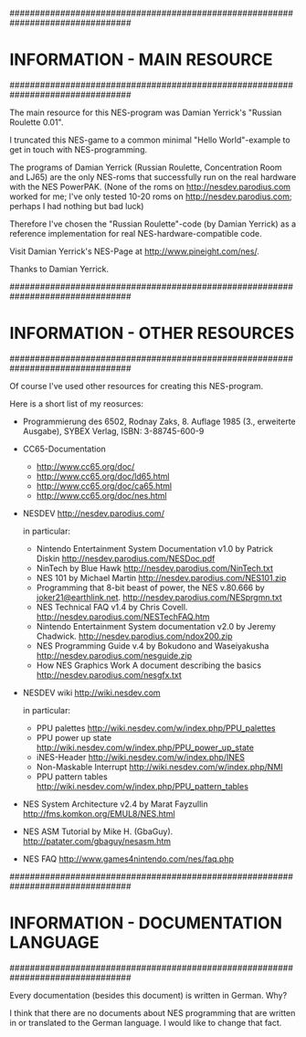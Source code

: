 ################################################################################
# INFORMATION - MAIN RESOURCE                                                  #
################################################################################

The main resource for this NES-program was Damian Yerrick's 
"Russian Roulette 0.01".

I truncated this NES-game to a common minimal "Hello World"-example to get in 
touch with NES-programming.

The programs of Damian Yerrick (Russian Roulette, Concentration Room and LJ65)
are the only NES-roms that successfully run on the real hardware with
the NES PowerPAK. (None of the roms on http://nesdev.parodius.com worked for me;
I've only tested 10-20 roms on http://nesdev.parodius.com; perhaps I had nothing
 but bad luck)

Therefore I've chosen the "Russian Roulette"-code (by Damian Yerrick) as a 
reference implementation for real NES-hardware-compatible code.

Visit Damian Yerrick's NES-Page at http://www.pineight.com/nes/.

Thanks to Damian Yerrick.

################################################################################
# INFORMATION - OTHER RESOURCES                                                #
################################################################################

Of course I've used other resources for creating this NES-program.

Here is a short list of my reosurces:

+ Programmierung des 6502, Rodnay Zaks, 8. Auflage 1985 
    (3., erweiterte Ausgabe), SYBEX Verlag, ISBN: 3-88745-600-9    

+ CC65-Documentation
    * http://www.cc65.org/doc/
    * http://www.cc65.org/doc/ld65.html
    * http://www.cc65.org/doc/ca65.html
    * http://www.cc65.org/doc/nes.html

+ NESDEV
    http://nesdev.parodius.com/

  in particular:
    * Nintendo Entertainment System Documentation v1.0 by Patrick Diskin
      http://nesdev.parodius.com/NESDoc.pdf
    * NinTech by Blue Hawk
      http://nesdev.parodius.com/NinTech.txt
    * NES 101 by Michael Martin
      http://nesdev.parodius.com/NES101.zip
    * Programming that 8-bit beast of power, the NES v.80.666 
     by joker21@earthlink.net. 
      http://nesdev.parodius.com/NESprgmn.txt
    * NES Technical FAQ v1.4 by Chris Covell. 
      http://nesdev.parodius.com/NESTechFAQ.htm
    * Nintendo Entertainment System documentation v2.0 by Jeremy Chadwick.
      http://nesdev.parodius.com/ndox200.zip
    * NES Programming Guide v.4 by Bokudono and Waseiyakusha
      http://nesdev.parodius.com/nesguide.zip
    * How NES Graphics Work A document describing the basics
      http://nesdev.parodius.com/nesgfx.txt

+ NESDEV wiki
    http://wiki.nesdev.com
    
  in particular:
    * PPU palettes
      http://wiki.nesdev.com/w/index.php/PPU_palettes
    * PPU power up state
      http://wiki.nesdev.com/w/index.php/PPU_power_up_state
    * iNES-Header
      http://wiki.nesdev.com/w/index.php/INES
    * Non-Maskable Interrupt
      http://wiki.nesdev.com/w/index.php/NMI
    * PPU pattern tables
      http://wiki.nesdev.com/w/index.php/PPU_pattern_tables
    
+ NES System Architecture v2.4 by Marat Fayzullin
    http://fms.komkon.org/EMUL8/NES.html

+ NES ASM Tutorial by Mike H. (GbaGuy).
    http://patater.com/gbaguy/nesasm.htm

+ NES FAQ
    http://www.games4nintendo.com/nes/faq.php

################################################################################
# INFORMATION - DOCUMENTATION LANGUAGE                                         #
################################################################################

Every documentation (besides this document) is written in German. Why?

I think that there are no documents about NES programming that are written in or
translated to the German language. I would like to change that fact.
